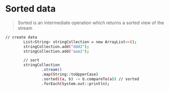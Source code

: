 # Sorted data

> Sorted is an intermediate operation which returns a sorted view of the stream

```bash
// create data
        List<String> stringCollection = new ArrayList<>();
        stringCollection.add("ddd2");
        stringCollection.add("aaa2");

        // sort
        stringCollection
                .stream()
                .map(String::toUpperCase)
                .sorted((a, b) -> b.compareTo(a)) // sorted
                .forEach(System.out::println);

```